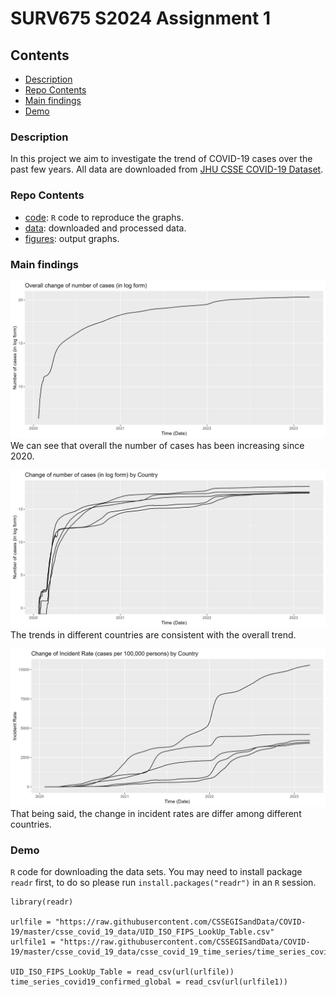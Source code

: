 # SURV675 S2024 Assignment 1


## Contents

- [Description](#description)
- [Repo Contents](#repo-contents)
- [Main findings](#main-findings)
- [Demo](#demo)



### Description

In this project we aim to investigate the trend of COVID-19 cases over the past few years. All data are downloaded from [JHU CSSE COVID-19 Dataset](https://github.com/CSSEGISandData/COVID-19/tree/master/csse_covid_19_data).


### Repo Contents 

- [code](./code): `R` code to reproduce the graphs.
- [data](./data): downloaded and processed data.
- [figures](./figures): output graphs.


### Main findings 

![Alt text](./figures/fig1.jpeg)
We can see that overall the number of cases has been increasing since 2020.

![Alt text](./figures/fig2.jpeg)
The trends in different countries are consistent with the overall trend.

![Alt text](./figures/fig3.jpeg)
That being said, the change in incident rates are differ among different countries.


### Demo

`R` code for downloading the data sets. You may need to install package `readr` first, to do so please run `install.packages("readr")` in an `R` session.

```
library(readr)

urlfile = "https://raw.githubusercontent.com/CSSEGISandData/COVID-19/master/csse_covid_19_data/UID_ISO_FIPS_LookUp_Table.csv"
urlfile1 = "https://raw.githubusercontent.com/CSSEGISandData/COVID-19/master/csse_covid_19_data/csse_covid_19_time_series/time_series_covid19_confirmed_global.csv"

UID_ISO_FIPS_LookUp_Table = read_csv(url(urlfile))
time_series_covid19_confirmed_global = read_csv(url(urlfile1))
```





